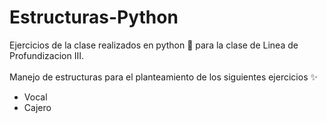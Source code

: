 # Estructuras-Python
Ejercicios de la clase realizados en python 🐍 para la clase de Linea de Profundizacion III. <br><br>
Manejo de estructuras para el planteamiento de los siguientes ejercicios ✨<br>
* Vocal
* Cajero